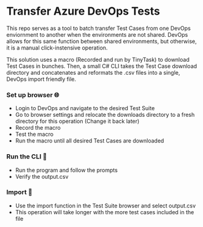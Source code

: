 # Transfer Azure DevOps Tests

This repo serves as a tool to batch transfer Test Cases from one DevOps enviornment to another when the environments are not shared.
DevOps allows for this same function between shared environments, but otherwise, it is a manual click-instensive operation.

This solution uses a macro (Recorded and run by TinyTask) to download Test Cases in bunches.
Then, a small C# CLI takes the Test Case download directory and concatenates and reformats the .csv files into a single, DevOps import friendly file.

### Set up browser 🌐
- Login to DevOps and navigate to the desired Test Suite
- Go to browser settings and relocate the downloads directory to a fresh directory for this operation (Change it back later)
- Record the macro
- Test the macro
- Run the macro until all desired Test Cases are downloaded

### Run the CLI 💾
- Run the program and follow the prompts
- Verify the output.csv

### Import 🔼
- Use the import function in the Test Suite browser and select output.csv
- This operation will take longer with the more test cases included in the file
